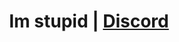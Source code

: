 # <p align ="center"> Im stupid | [**Discord**](https://discord.com/users/1021040148126904400) <p>


